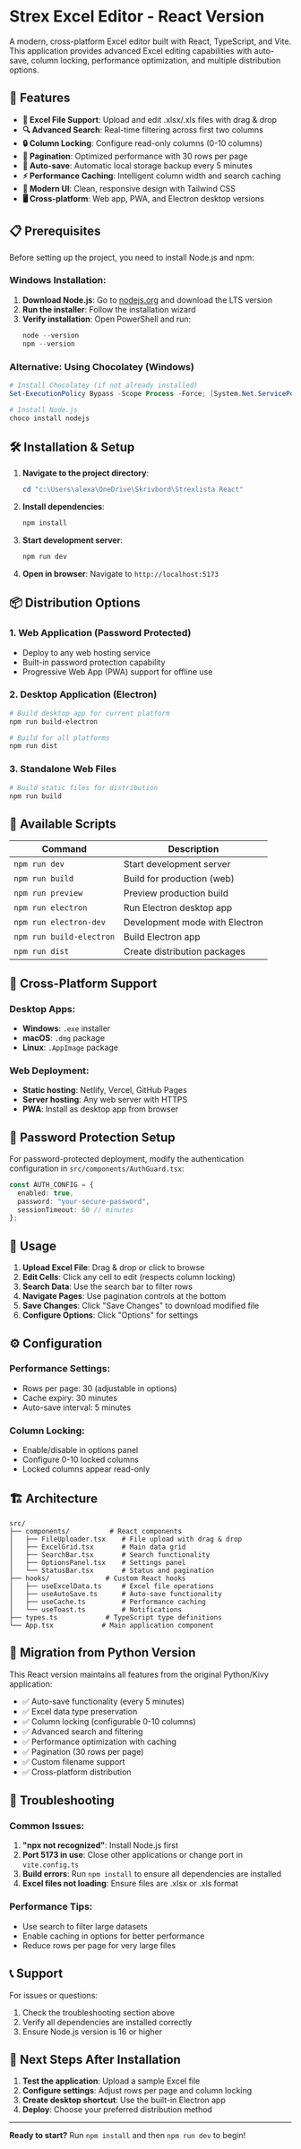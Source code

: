 # Strex Excel Editor - React Version

A modern, cross-platform Excel editor built with React, TypeScript, and Vite. This application provides advanced Excel editing capabilities with auto-save, column locking, performance optimization, and multiple distribution options.

## 🚀 Features

- **📁 Excel File Support**: Upload and edit .xlsx/.xls files with drag & drop
- **🔍 Advanced Search**: Real-time filtering across first two columns
- **🔒 Column Locking**: Configure read-only columns (0-10 columns)
- **📄 Pagination**: Optimized performance with 30 rows per page
- **💾 Auto-save**: Automatic local storage backup every 5 minutes
- **⚡ Performance Caching**: Intelligent column width and search caching
- **🎨 Modern UI**: Clean, responsive design with Tailwind CSS
- **🖥️ Cross-platform**: Web app, PWA, and Electron desktop versions

## 📋 Prerequisites

Before setting up the project, you need to install Node.js and npm:

### Windows Installation:
1. **Download Node.js**: Go to [nodejs.org](https://nodejs.org/) and download the LTS version
2. **Run the installer**: Follow the installation wizard
3. **Verify installation**: Open PowerShell and run:
   ```powershell
   node --version
   npm --version
   ```

### Alternative: Using Chocolatey (Windows)
```powershell
# Install Chocolatey (if not already installed)
Set-ExecutionPolicy Bypass -Scope Process -Force; [System.Net.ServicePointManager]::SecurityProtocol = [System.Net.ServicePointManager]::SecurityProtocol -bor 3072; iex ((New-Object System.Net.WebClient).DownloadString('https://community.chocolatey.org/install.ps1'))

# Install Node.js
choco install nodejs
```

## 🛠️ Installation & Setup

1. **Navigate to the project directory**:
   ```powershell
   cd "c:\Users\alexa\OneDrive\Skrivbord\Strexlista React"
   ```

2. **Install dependencies**:
   ```powershell
   npm install
   ```

3. **Start development server**:
   ```powershell
   npm run dev
   ```

4. **Open in browser**: Navigate to `http://localhost:5173`

## 📦 Distribution Options

### 1. Web Application (Password Protected)
- Deploy to any web hosting service
- Built-in password protection capability
- Progressive Web App (PWA) support for offline use

### 2. Desktop Application (Electron)
```powershell
# Build desktop app for current platform
npm run build-electron

# Build for all platforms
npm run dist
```

### 3. Standalone Web Files
```powershell
# Build static files for distribution
npm run build
```

## 🔧 Available Scripts

| Command | Description |
|---------|-------------|
| `npm run dev` | Start development server |
| `npm run build` | Build for production (web) |
| `npm run preview` | Preview production build |
| `npm run electron` | Run Electron desktop app |
| `npm run electron-dev` | Development mode with Electron |
| `npm run build-electron` | Build Electron app |
| `npm run dist` | Create distribution packages |

## 📱 Cross-Platform Support

### Desktop Apps:
- **Windows**: `.exe` installer
- **macOS**: `.dmg` package  
- **Linux**: `.AppImage` package

### Web Deployment:
- **Static hosting**: Netlify, Vercel, GitHub Pages
- **Server hosting**: Any web server with HTTPS
- **PWA**: Install as desktop app from browser

## 🔐 Password Protection Setup

For password-protected deployment, modify the authentication configuration in `src/components/AuthGuard.tsx`:

```typescript
const AUTH_CONFIG = {
  enabled: true,
  password: "your-secure-password",
  sessionTimeout: 60 // minutes
};
```

## 🎯 Usage

1. **Upload Excel File**: Drag & drop or click to browse
2. **Edit Cells**: Click any cell to edit (respects column locking)
3. **Search Data**: Use the search bar to filter rows
4. **Navigate Pages**: Use pagination controls at the bottom
5. **Save Changes**: Click "Save Changes" to download modified file
6. **Configure Options**: Click "Options" for settings

## ⚙️ Configuration

### Performance Settings:
- Rows per page: 30 (adjustable in options)
- Cache expiry: 30 minutes
- Auto-save interval: 5 minutes

### Column Locking:
- Enable/disable in options panel
- Configure 0-10 locked columns
- Locked columns appear read-only

## 🏗️ Architecture

```
src/
├── components/          # React components
│   ├── FileUploader.tsx    # File upload with drag & drop
│   ├── ExcelGrid.tsx       # Main data grid
│   ├── SearchBar.tsx       # Search functionality
│   ├── OptionsPanel.tsx    # Settings panel
│   └── StatusBar.tsx       # Status and pagination
├── hooks/              # Custom React hooks
│   ├── useExcelData.ts     # Excel file operations
│   ├── useAutoSave.ts      # Auto-save functionality
│   ├── useCache.ts         # Performance caching
│   └── useToast.ts         # Notifications
├── types.ts            # TypeScript type definitions
└── App.tsx            # Main application component
```

## 🔄 Migration from Python Version

This React version maintains all features from the original Python/Kivy application:

- ✅ Auto-save functionality (every 5 minutes)
- ✅ Excel data type preservation
- ✅ Column locking (configurable 0-10 columns)
- ✅ Advanced search and filtering
- ✅ Performance optimization with caching
- ✅ Pagination (30 rows per page)
- ✅ Custom filename support
- ✅ Cross-platform distribution

## 🐛 Troubleshooting

### Common Issues:

1. **"npx not recognized"**: Install Node.js first
2. **Port 5173 in use**: Close other applications or change port in `vite.config.ts`
3. **Build errors**: Run `npm install` to ensure all dependencies are installed
4. **Excel files not loading**: Ensure files are .xlsx or .xls format

### Performance Tips:
- Use search to filter large datasets
- Enable caching in options for better performance
- Reduce rows per page for very large files

## 📞 Support

For issues or questions:
1. Check the troubleshooting section above
2. Verify all dependencies are installed correctly
3. Ensure Node.js version is 16 or higher

## 🚀 Next Steps After Installation

1. **Test the application**: Upload a sample Excel file
2. **Configure settings**: Adjust rows per page and column locking
3. **Create desktop shortcut**: Use the built-in Electron app
4. **Deploy**: Choose your preferred distribution method

---

**Ready to start?** Run `npm install` and then `npm run dev` to begin!
